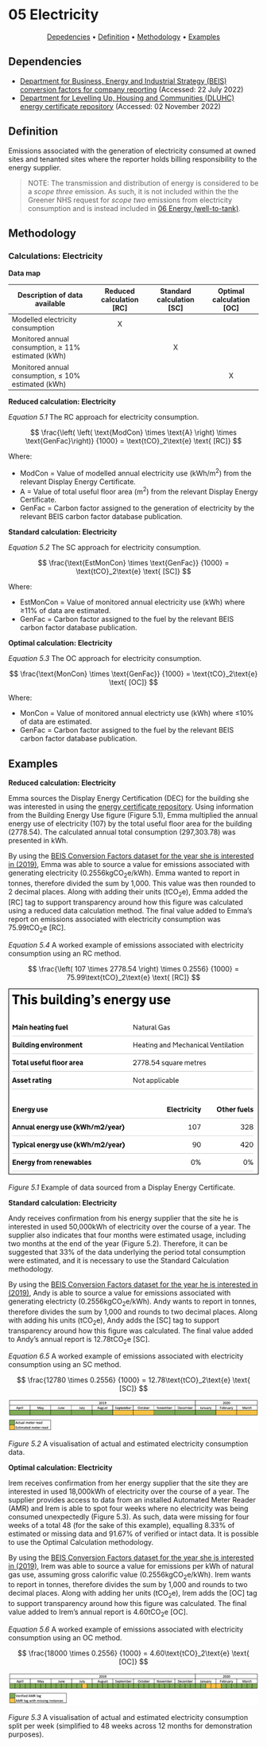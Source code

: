 # 05 Electricity

<p align="center">
  <a href="#dependencies">Depedencies</a> •
  <a href="#definition">Definition</a> •
  <a href="#methodology">Methodology</a> •
  <a href="#examples">Examples</a>
</p>

## Dependencies

* [Department for Business, Energy and Industrial Strategy (BEIS) conversion factors for company reporting](https://www.gov.uk/government/collections/government-conversion-factors-for-company-reporting) (Accessed: 22 July 2022)
* [Department for Levelling Up, Housing and Communities (DLUHC) energy certificate repository](https://www.gov.uk/find-energy-certificate) (Accessed: 02 November 2022)

## Definition

Emissions associated with the generation of electricity consumed at owned sites and tenanted sites where the reporter holds billing responsibility to the energy supplier.

> NOTE: The transmission and distribution of energy is considered to be a *scope three* emission. As such, it is not included within the the Greener NHS request for *scope two* emissions from electricity consumption and is instead included in [06 Energy (well-to-tank)](/Chapters/006_kmsimg_welltotank.md).

## Methodology

### Calculations: Electricity

**Data map**

| Description of data available  | Reduced calculation [RC]  | Standard calculation [SC] | Optimal calculation [OC] |
| ------------------------------ |:---:| :---:| :---:|
| Modelled electricity consumption | X |  |  |
| Monitored annual consumption, $\geq$ 11% estimated (kWh) |  | X |  |
| Monitored annual consumption, $\leq$ 10% estimated (kWh) |  |  | X |

**Reduced calculation: Electricity**

*Equation 5.1* The RC approach for electricity consumption.

$$ 
\frac{\left( \left( \text{ModCon} \times \text{A} \right) \times \text{GenFac}\right)}
{1000} 
= \text{tCO}_2\text{e} \text{ [RC]}
$$

Where:
* ModCon = Value of modelled annual electricity use (kWh/m<sup>2</sup>) from the relevant Display Energy Certificate.
* A = Value of total useful floor area (m<sup>2</sup>) from the relevant Display Energy Certificate.
* GenFac = Carbon factor assigned to the generation of electricity by the relevant BEIS carbon factor database publication.

**Standard calculation: Electricity**

*Equation 5.2* The SC approach for electricity consumption.

$$ 
\frac{\text{EstMonCon} \times \text{GenFac}}
{1000} = \text{tCO}_2\text{e} \text{ [SC]}
$$

Where:
* EstMonCon = Value of monitored annual electricity use (kWh) where ≥11% of data are estimated.
* GenFac = Carbon factor assigned to the fuel by the relevant BEIS carbon factor database publication.

**Optimal calculation: Electricity**

*Equation 5.3* The OC approach for electricity consumption.

$$ 
\frac{\text{MonCon} \times \text{GenFac}}
{1000} = \text{tCO}_2\text{e} \text{ [OC]}
$$

Where:
* MonCon = Value of monitored annual electricty use (kWh) where ≤10% of data are estimated.
* GenFac = Carbon factor assigned to the fuel by the relevant BEIS carbon factor database publication.  

## Examples

**Reduced calculation: Electricity**

Emma sources the Display Energy Certification (DEC) for the building she was interested in using the [energy certificate repository](https://www.gov.uk/find-energy-certificate). Using information from the Building Energy Use figure (Figure 5.1), Emma multiplied the annual energy use of electricity (107) by the total useful floor area for the building (2778.54). The calculated annual total consumption (297,303.78) was presented in kWh. 

By using the [BEIS Conversion Factors dataset for the year she is interested in (2019)](https://www.gov.uk/government/publications/greenhouse-gas-reporting-conversion-factors-2019), Emma was able to source a value for emissions associated with generating electricity (0.2556kgCO<sub>2</sub>e/kWh). Emma wanted to report in tonnes, therefore divided the sum by 1,000. This value was then rounded to 2 decimal places. Along with adding their units (tCO<sub>2</sub>e), Emma added the [RC] tag to support transparency around how this figure was calculated using a reduced data calculation method. The final value added to Emma’s report on emissions associated with electricity consumption was 75.99tCO<sub>2</sub>e [RC].

*Equation 5.4* A worked example of emissions associated with electricity consumption using an RC method.

$$ 
\frac{\left( 107 \times 2778.54 \right) \times 0.2556}
{1000} = 75.99\text{tCO}_2\text{e} \text{ [RC]}
$$

![Example of a Display Energy Certificate](Images/DECExample.png)

*Figure 5.1* Example of data sourced from a Display Energy Certificate.

**Standard calculation: Electricity**

Andy receives confirmation from his energy supplier that the site he is interested in used 50,000kWh of electricity over the course of a year. The supplier also indicates that four months were estimated usage, including two months at the end of the year (Figure 5.2). Therefore, it can be suggested that 33% of the data underlying the period total consumption were estimated, and it is necessary to use the Standard Calculation methodology.

By using the [BEIS Conversion Factors dataset for the year he is interested in (2019)](https://www.gov.uk/government/publications/greenhouse-gas-reporting-conversion-factors-2019), Andy is able to source a value for emissions associated with generating electricty (0.2556kgCO<sub>2</sub>e/kWh). Andy wants to report in tonnes, therefore divides the sum by 1,000 and rounds to two decimal places. Along with adding his units (tCO<sub>2</sub>e), Andy adds the [SC] tag to support transparency around how this figure was calculated. The final value added to Andy’s annual report is 12.78tCO<sub>2</sub>e [SC].

*Equation 6.5* A worked example of emissions associated with electricity consumption using an SC method.

$$ 
\frac{12780 \times 0.2556}
{1000} = 12.78\text{tCO}_2\text{e} \text{ [SC]}
$$

![Visualisation of estimated compared to actual consumption](Images/EstimatedMeterReads_Elec.png)

*Figure 5.2* A visualisation of actual and estimated electricity consumption data.

**Optimal calculation: Electricity**

Irem receives confirmation from her energy supplier that the site they are interested in used 18,000kWh of electricity over the course of a year. The supplier provides access to data from an installed Automated Meter Reader (AMR) and Irem is able to spot four weeks where no electricity was being consumed unexpectedly (Figure 5.3). As such, data were missing for four weeks of a total 48 (for the sake of this example), equalling 8.33% of estimated or missing data and 91.67% of verified or intact data. It is possible to use the Optimal Calculation methodology.

By using the [BEIS Conversion Factors dataset for the year she is interested in (2019)](https://www.gov.uk/government/publications/greenhouse-gas-reporting-conversion-factors-2019), Irem was able to source a value for emissions per kWh of natural gas use, assuming gross calorific value (0.2556kgCO<sub>2</sub>e/kWh). Irem wants to report in tonnes, therefore divides the sum by 1,000 and rounds to two decimal places. Along with adding her units (tCO<sub>2</sub>e), Irem adds the [OC] tag to support transparency around how this figure was calculated. The final value added to Irem’s annual report is 4.60tCO<sub>2</sub>e [OC].

*Equation 5.6* A worked example of emissions associated with electricity consumption using an OC method.

$$ 
\frac{18000 \times 0.2556}
{1000} = 4.60\text{tCO}_2\text{e} \text{ [OC]}
$$

![Visualisation of estimated compared to actual consumption](Images/AMRMeterReads_Elec.png)

*Figure 5.3* A visualisation of actual and estimated electricity consumption split per week (simplified to 48 weeks across 12 months for demonstration purposes).